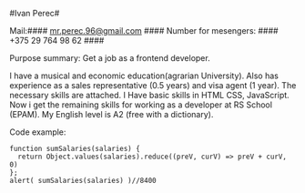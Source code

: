 
#Ivan Perec#
  
Mail:#### mr.perec.96@gmail.com ####  Number for mesengers: #### +375 29 764 98 62 ####
  
Purpose summary: Get a job as a frontend developer.

 I have a musical and economic education(agrarian University). Also has experience as a sales representative (0.5 years) and visa agent (1 year). 
 The necessary skills are attached.
 I Have basic skills in HTML CSS, JavaScript.  Now i get the remaining skills for working as a developer at RS School (EPAM).
 My English level is A2 (free with a dictionary).
   
 Сode example:
```
function sumSalaries(salaries) {
  return Object.values(salaries).reduce((preV, curV) => preV + curV, 0) 
};
alert( sumSalaries(salaries) )//8400
```
